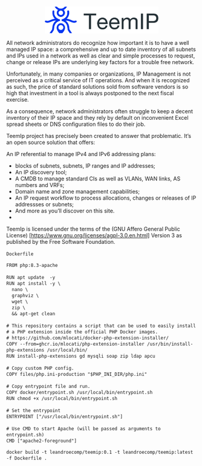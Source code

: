 <p align="center">
<img width="300" src="teemip_logo.png">
</p>
All network administrators do recognize how important it is to have a well managed IP space: a comprehensive and up to date inventory of all subnets and IPs used in a network as well as clear and simple processes to request, change or release IPs are underlying key factors for a trouble free network.

Unfortunately, in many companies or organizations, IP Management is not perceived as a critical service of IT operations. And when it is recognized as such, the price of standard solutions sold from software vendors is so high that investment in a tool is always postponed to the next fiscal exercise.

As a consequence, network administrators often struggle to keep a decent inventory of their IP space and they rely by default on inconvenient Excel spread sheets or DNS configuration files to do their job.

TeemIp project has precisely been created to answer that problematic. It’s an open source solution that offers:

An IP referential to manage IPv4 and IPv6 addressing plans: 
 - blocks of subnets, subnets, IP ranges and IP addresses;
 - An IP discovery tool;
 - A CMDB to manage standard CIs as well as VLANs, WAN links, AS numbers and VRFs;
 - Domain name and zone management capabilities;
 - An IP request workflow to process allocations, changes or releases of IP addressses or subnets;
 - And more as you’ll discover on this site.
 - 
TeemIp is licensed under the terms of the (GNU Affero General Public License) [https://www.gnu.org/licenses/agpl-3.0.en.html] Version 3 as published by the Free Software Foundation.

`Dockerfile`
```
FROM php:8.3-apache

RUN apt update  -y
RUN apt install -y \
  nano \
  graphviz \
  wget \
  zip \
  && apt-get clean

# This repository contains a script that can be used to easily install
# a PHP extension inside the official PHP Docker images.
# https://github.com/mlocati/docker-php-extension-installer/
COPY --from=ghcr.io/mlocati/php-extension-installer /usr/bin/install-php-extensions /usr/local/bin/
RUN install-php-extensions gd mysqli soap zip ldap apcu

# Copy custom PHP config.
COPY files/php.ini-production "$PHP_INI_DIR/php.ini"

# Copy entrypoint file and run.
COPY docker/entrypoint.sh /usr/local/bin/entrypoint.sh
RUN chmod +x /usr/local/bin/entrypoint.sh

# Set the entrypoint
ENTRYPOINT ["/usr/local/bin/entrypoint.sh"]

# Use CMD to start Apache (will be passed as arguments to entrypoint.sh)
CMD ["apache2-foreground"]

```

```console
docker build -t leandroecomp/teemip:0.1 -t leandroecomp/teemip:latest -f Dockerfile .
```
